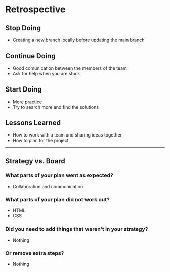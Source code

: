 # Retrospective

## Stop Doing

- Creating a new branch locally before updating the main branch

## Continue Doing

- Good comunication between the members of the team
- Ask for help when you are stuck

## Start Doing

- More practice
- Try to search more and find the solutions

## Lessons Learned

- How to work with a team and sharing ideas together
- How to plan for the project

---

## Strategy vs. Board

### What parts of your plan went as expected?

- Collaboration and communication

### What parts of your plan did not work out?

- HTML
- CSS

### Did you need to add things that weren't in your strategy?

- Nothing

### Or remove extra steps?

- Nothing
